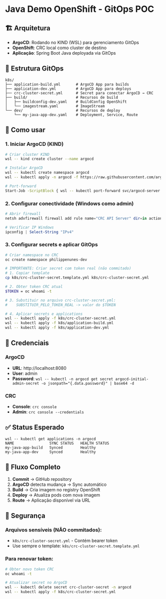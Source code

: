 # Java Demo OpenShift - GitOps POC

## 🏗️ Arquitetura

- **ArgoCD**: Rodando no KIND (WSL) para gerenciamento GitOps
- **OpenShift**: CRC local como cluster de destino
- **Aplicação**: Spring Boot Java deployada via GitOps

## 📁 Estrutura GitOps

```
k8s/
├── application-build.yml       # ArgoCD App para builds
├── application-dev.yml         # ArgoCD App para deploys  
├── crc-cluster-secret.yml      # Secret para conectar ArgoCD → CRC
├── build/                      # Recursos de build
│   ├── buildconfig-dev.yaml    # BuildConfig OpenShift
│   └── imagestream.yaml        # ImageStream
└── dev/                        # Recursos de deploy
    └── my-java-app-dev.yaml    # Deployment, Service, Route
```

## 🚀 Como usar

### 1. Iniciar ArgoCD (KIND)
```bash
# Criar cluster KIND
wsl -- kind create cluster --name argocd

# Instalar ArgoCD
wsl -- kubectl create namespace argocd
wsl -- kubectl apply -n argocd -f https://raw.githubusercontent.com/argoproj/argo-cd/stable/manifests/install.yaml

# Port-forward
Start-Job -ScriptBlock { wsl -- kubectl port-forward svc/argocd-server -n argocd 8080:443 }
```

### 2. Configurar conectividade (Windows como admin)
```powershell
# Abrir firewall
netsh advfirewall firewall add rule name="CRC API Server" dir=in action=allow protocol=TCP localport=6443

# Verificar IP Windows
ipconfig | Select-String "IPv4"
```

### 3. Configurar secrets e aplicar GitOps
```bash
# Criar namespace no CRC
oc create namespace philippenunes-dev

# IMPORTANTE: Criar secret com token real (não commitado)
# 1. Copiar template
cp k8s/crc-cluster-secret.template.yml k8s/crc-cluster-secret.yml

# 2. Obter token CRC atual
$TOKEN = oc whoami -t

# 3. Substituir no arquivo crc-cluster-secret.yml:
#    SUBSTITUIR_PELO_TOKEN_REAL -> valor do $TOKEN

# 4. Aplicar secrets e applications
wsl -- kubectl apply -f k8s/crc-cluster-secret.yml
wsl -- kubectl apply -f k8s/application-build.yml  
wsl -- kubectl apply -f k8s/application-dev.yml
```

## 🔐 Credenciais

### ArgoCD
- **URL**: http://localhost:8080
- **User**: admin
- **Password**: `wsl -- kubectl -n argocd get secret argocd-initial-admin-secret -o jsonpath="{.data.password}" | base64 -d`

### CRC
- **Console**: `crc console`
- **Admin**: `crc console --credentials`

## ✅ Status Esperado

```
wsl -- kubectl get applications -n argocd
NAME                SYNC STATUS   HEALTH STATUS
my-java-app-build   Synced        Healthy
my-java-app-dev     Synced        Healthy
```

## 🔄 Fluxo Completo

1. **Commit** → GitHub repository
2. **ArgoCD** detecta mudança → Sync automático
3. **Build** → Cria imagem no registry OpenShift
4. **Deploy** → Atualiza pods com nova imagem
5. **Route** → Aplicação disponível via URL

## 🔐 Segurança

### Arquivos sensíveis (NÃO commitados):
- `k8s/crc-cluster-secret.yml` - Contém bearer token
- Use sempre o template: `k8s/crc-cluster-secret.template.yml`

### Para renovar token:
```bash
# Obter novo token CRC
oc whoami -t

# Atualizar secret no ArgoCD
wsl -- kubectl delete secret crc-cluster-secret -n argocd
wsl -- kubectl apply -f k8s/crc-cluster-secret.yml
```